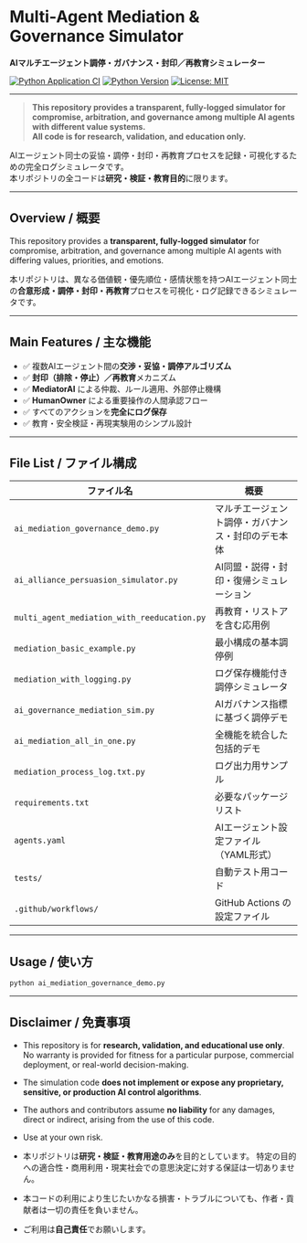 

# Multi-Agent Mediation & Governance Simulator
**AIマルチエージェント調停・ガバナンス・封印／再教育シミュレーター**

[![Python Application CI](https://github.com/japan1988/multi-agent-mediation/actions/workflows/python-app.yml/badge.svg)](https://github.com/japan1988/multi-agent-mediation/actions/workflows/python-app.yml)
[![Python Version](https://img.shields.io/badge/python-3.8%2B-blue.svg)](https://www.python.org/)
[![License: MIT](https://img.shields.io/badge/License-MIT-yellow.svg)](./LICENSE)


---

> **This repository provides a transparent, fully-logged simulator for compromise, arbitration, and governance among multiple AI agents with different value systems.**  
> **All code is for research, validation, and education only.**

AIエージェント同士の妥協・調停・封印・再教育プロセスを記録・可視化するための完全ログシミュレータです。  
本リポジトリの全コードは**研究・検証・教育目的**に限ります。

---

## Overview / 概要

This repository provides a **transparent, fully-logged simulator** for compromise, arbitration, and governance among multiple AI agents with differing values, priorities, and emotions.  

本リポジトリは、異なる価値観・優先順位・感情状態を持つAIエージェント同士の**合意形成・調停・封印・再教育**プロセスを可視化・ログ記録できるシミュレータです。  

---

## Main Features / 主な機能

- ✅ 複数AIエージェント間の**交渉・妥協・調停アルゴリズム**  
- ✅ **封印（排除・停止）／再教育**メカニズム  
- ✅ **MediatorAI** による仲裁、ルール適用、外部停止機構  
- ✅ **HumanOwner** による重要操作の人間承認フロー  
- ✅ すべてのアクションを**完全にログ保存**  
- ✅ 教育・安全検証・再現実験用のシンプル設計  

---

## File List / ファイル構成

| ファイル名                                      | 概要                                   |
| ----------------------------------------------- | -------------------------------------- |
| `ai_mediation_governance_demo.py`               | マルチエージェント調停・ガバナンス・封印のデモ本体   |
| `ai_alliance_persuasion_simulator.py`           | AI同盟・説得・封印・復帰シミュレーション             |
| `multi_agent_mediation_with_reeducation.py`     | 再教育・リストアを含む応用例                           |
| `mediation_basic_example.py`                    | 最小構成の基本調停例                                 |
| `mediation_with_logging.py`                     | ログ保存機能付き調停シミュレータ                      |
| `ai_governance_mediation_sim.py`                | AIガバナンス指標に基づく調停デモ                      |
| `ai_mediation_all_in_one.py`                    | 全機能を統合した包括的デモ                            |
| `mediation_process_log.txt.py`                  | ログ出力用サンプル                                    |
| `requirements.txt`                              | 必要なパッケージリスト                               |
| `agents.yaml`                                   | AIエージェント設定ファイル（YAML形式）                |
| `tests/`                                        | 自動テスト用コード                                    |
| `.github/workflows/`                            | GitHub Actions の設定ファイル                       |

---

## Usage / 使い方

```bash
python ai_mediation_governance_demo.py
````

---

## Disclaimer / 免責事項

* This repository is for **research, validation, and educational use only**.
  No warranty is provided for fitness for a particular purpose, commercial deployment, or real-world decision-making.

* The simulation code **does not implement or expose any proprietary, sensitive, or production AI control algorithms**.

* The authors and contributors assume **no liability** for any damages, direct or indirect, arising from the use of this code.

* Use at your own risk.

* 本リポジトリは**研究・検証・教育用途のみ**を目的としています。
  特定の目的への適合性・商用利用・現実社会での意思決定に対する保証は一切ありません。

* 本コードの利用により生じたいかなる損害・トラブルについても、作者・貢献者は一切の責任を負いません。

* ご利用は**自己責任**でお願いします。

```
```

